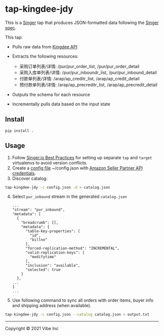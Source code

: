 # tap-kingdee-jdy

This is a [Singer][1] tap that produces JSON-formatted data following the [Singer spec][2].

This tap:

- Pulls raw data from [Kingdee API][3]
- Extracts the following resources:
  - 采购订单列表/详情: /pur/pur_order_list, /pur/pur_order_detail
  - 采购入库单列表/详情: /pur/pur_inboundr_list, /pur/pur_inbound_detail
  - 付款单列表/详情: /arap/ap_creditr_list, /arap/ap_credit_detail
  - 预付款单列表/详情: /arap/ap_precreditr_list, /arap/ap_precredit_detail

- Outputs the schema for each resource
- Incrementally pulls data based on the input state

## Install

```
pip install .
```

## Usage
1. Follow [Singer.io Best Practices][5] for setting up separate `tap` and `target` virtualenvs to avoid version conflicts.
2. Create a [config file][6] ~/config.json with [Amazon Seller Partner API credentials][7].
3. Discover catalog:
```bash
tap-kingdee-jdy -c config.json -d > catalog.json
```
4. Select `pur_inbound` stream in the generated `catalog.json` 
    ```
    ...
    "stream": "pur_inbound",
    "metadata": [
      {
        "breadcrumb": [],
        "metadata": {
          "table-key-properties": [
            "id",
            "billno"
          ],
          "forced-replication-method": "INCREMENTAL",
          "valid-replication-keys": [
            "modifytime"
          ],
          "inclusion": "available", 
          "selected": true
        }
      },
    ...
    ]
    ...
    ```
5. Use following command to sync all orders with order items, buyer info and shipping address (when available).
```bash
tap-kingdee-jdy -c config.json --catalog catalog.json > output.txt
```

---

Copyright &copy; 2021 Vibe Inc

[1]: https://singer.io
[2]: https://github.com/singer-io/getting-started/blob/master/SPEC.md
[3]: https://open.jdy.com/#/files/api/detail?index=1&categrayId=1f51c576013945e2af68ef15d4245a48&id=aca1a92ed257455f8ccd7490c5106445
<!-- [4]:  -->
[5]: https://github.com/singer-io/getting-started/blob/master/docs/RUNNING_AND_DEVELOPING.md#running-a-singer-tap-with-a-singer-target
[6]: https://github.com/vibeus/tap-amazon-sp/blob/master/sample_config.json
[7]: https://github.com/amzn/selling-partner-api-docs/blob/main/guides/en-US/developer-guide/SellingPartnerApiDeveloperGuide.md#creating-and-configuring-iam-policies-and-entities